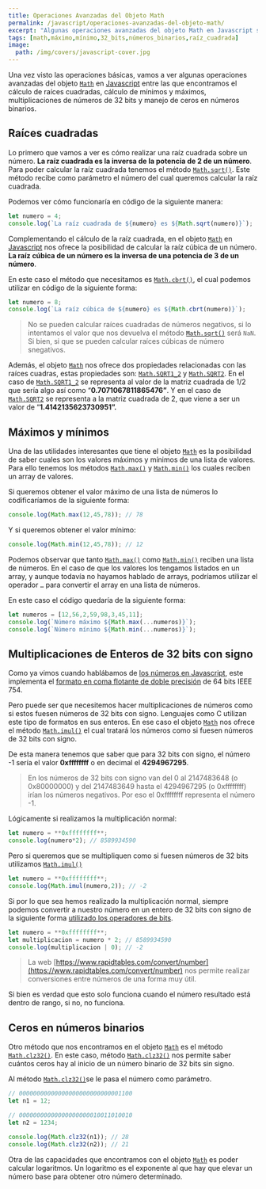 ```yaml
---
title: Operaciones Avanzadas del Objeto Math
permalink: /javascript/operaciones-avanzadas-del-objeto-math/
excerpt: "Algunas operaciones avanzadas del objeto Math en Javascript son el cálculo de raíces cuadradas, cálculo de mínimos y máximos, multiplicaciones de números de 32 bits y manejo de ceros en números binarios."
tags: [math,máximo,mínimo,32_bits,números_binarios,raíz_cuadrada]
image:
  path: /img/covers/javascript-cover.jpg
---
```


Una vez visto las operaciones básicas, vamos a ver algunas operaciones avanzadas del objeto [`Math`](https://w3api.com/Javascript/Math/) en [Javascript](https://www.manualweb.net/javascript/) entre las que encontramos el cálculo de raíces cuadradas, cálculo de mínimos y máximos, multiplicaciones de números de 32 bits y manejo de ceros en números binarios.


## Raíces cuadradas


Lo primero que vamos a ver es cómo realizar una raíz cuadrada sobre un número. **La raíz cuadrada es la inversa de la potencia de 2 de un número**. Para poder calcular la raíz cuadrada tenemos el método [`Math.sqrt()`](https://www.w3api.com/Javascript/Math/sqrt). Este método recibe como parámetro el número del cual queremos calcular la raíz cuadrada.


Podemos ver cómo funcionaría en código de la siguiente manera:


```javascript
let numero = 4;
console.log(`La raíz cuadrada de ${numero} es ${Math.sqrt(numero)}`);
```


Complementando el cálculo de la raíz cuadrada, en el objeto [`Math`](https://w3api.com/Javascript/Math/) en [Javascript](https://www.manualweb.net/javascript/) nos ofrece la posibilidad de calcular la raíz cúbica de un número. **La raíz cúbica de un número es la inversa de una potencia de 3 de un número**.


En este caso el método que necesitamos es [`Math.cbrt()`](https://www.w3api.com/Javascript/Math/cbrt), el cual podemos utilizar en código de la siguiente forma:


```javascript
let numero = 8;
console.log(`La raíz cúbica de ${numero} es ${Math.cbrt(numero)}`);
```


> No se pueden calcular raíces cuadradas de números negativos, si lo intentamos el valor que nos devuelva el método [`Math.sqrt()`](https://www.w3api.com/Javascript/Math/sqrt) será `NaN`. Si bien, si que se pueden calcular raíces cúbicas de número snegativos.


Además, el objeto [`Math`](https://w3api.com/Javascript/Math/) nos ofrece dos propiedades relacionadas con las raíces cuadras, estas propiedades son: [`Math.SQRT1_2`](https://www.w3api.com/Javascript/Math/SQRT1_2) y [`Math.SQRT2`](https://www.w3api.com/Javascript/Math/SQRT2). En el caso de [`Math.SQRT1_2`](https://www.w3api.com/Javascript/Math/SQRT1_2) se representa al valor de la matriz cuadrada de 1/2 que sería algo así como “**0.7071067811865476”**. Y en el caso de [`Math.SQRT2`](https://www.w3api.com/Javascript/Math/SQRT2) se representa a la matriz cuadrada de 2, que viene a ser un valor de “**1.4142135623730951”.**


## Máximos y mínimos


Una de las utilidades interesantes que tiene el objeto [`Math`](https://w3api.com/Javascript/Math/) es la posibilidad de saber cuales son los valores máximos y mínimos de una lista de valores. Para ello tenemos los métodos [`Math.max()`](https://www.w3api.com/Javascript/Math/max) y [`Math.min()`](https://www.w3api.com/Javascript/Math/min) los cuales reciben un array de valores.


Si queremos obtener el valor máximo de una lista de números lo codificaríamos de la siguiente forma:


```javascript
console.log(Math.max(12,45,78)); // 78
```


Y si queremos obtener el valor mínimo:


```javascript
console.log(Math.min(12,45,78)); // 12
```


Podemos observar que tanto [`Math.max()`](https://www.w3api.com/Javascript/Math/max) como [`Math.min()`](https://www.w3api.com/Javascript/Math/min) reciben una lista de números. En el caso de que los valores los tengamos listados en un array, y aunque todavía no hayamos hablado de arrays, podríamos utilizar el operador `…` para convertir el array en una lista de números.


En este caso el código quedaría de la siguiente forma:


```javascript
let numeros = [12,56,2,59,98,3,45,11];
console.log(`Número máximo ${Math.max(...numeros)}`);
console.log(`Número mínimo ${Math.min(...numeros)}`);
```


## Multiplicaciones de Enteros de 32 bits con signo


Como ya vimos cuando hablábamos de [los números en Javascript](https://manualweb.net/javascript/numeros-javascript/), este implementa el [formato en coma flotante de doble precisión](https://es.wikipedia.org/wiki/Formato_en_coma_flotante_de_doble_precisi%C3%B3n) de 64 bits IEEE 754.


Pero puede ser que necesitemos hacer multiplicaciones de números como si estos fuesen números de 32 bits con signo. Lenguajes como C utilizan este tipo de formatos en sus enteros. En ese caso el objeto [`Math`](https://w3api.com/Javascript/Math/) nos ofrece el método [`Math.imul()`](https://www.w3api.com/Javascript/Math/imul) el cual tratará los números como si fuesen números de 32 bits con signo.


De esta manera tenemos que saber que para 32 bits con signo, el número -1 sería el valor **0xffffffff** o en decimal el **4294967295**.


> En los números de 32 bits con signo van del 0 al 2147483648 (o 0x80000000) y del 2147483649 hasta el 4294967295 (o 0xffffffff) irían los números negativos. Por eso el 0xffffffff representa el número -1.


Lógicamente si realizamos la multiplicación normal:


```javascript
let numero = **0xffffffff**;
console.log(numero*2); // 8589934590
```


Pero si queremos que se multipliquen como si fuesen números de 32 bits utilizamos [`Math.imul()`](https://www.w3api.com/Javascript/Math/imul)


```javascript
let numero = **0xffffffff**;
console.log(Math.imul(numero,2)); // -2
```


Si por lo que sea hemos realizado la multiplicación normal, siempre podemos convertir a nuestro número en un entero de 32 bits con signo de la siguiente forma [utilizado los operadores de bits](https://manualweb.net/javascript/operadores-sobre-bits/).


```javascript
let numero = **0xffffffff**;
let multiplicacion = numero * 2; // 8589934590
console.log(multiplicacion | 0); // -2 
```


> La web [https://www.rapidtables.com/convert/number](https://www.rapidtables.com/convert/number) nos permite realizar conversiones entre números de una forma muy útil.


Si bien es verdad que esto solo funciona cuando el número resultado está dentro de rango, si no, no funciona.


## Ceros en números binarios


Otro método que nos encontramos en el objeto [`Math`](https://w3api.com/Javascript/Math/) es el método [`Math.clz32()`](https://www.w3api.com/Javascript/Math/clz32). En este caso, método [`Math.clz32()`](https://www.w3api.com/Javascript/Math/clz32) nos permite saber cuántos ceros hay al inicio de un número binario de 32 bits sin signo.


Al método [`Math.clz32()`](https://www.w3api.com/Javascript/Math/clz32)se le pasa el número como parámetro.


```javascript
// 00000000000000000000000000001100
let n1 = 12;   

// 00000000000000000000010011010010
let n2 = 1234; 

console.log(Math.clz32(n1)); // 28
console.log(Math.clz32(n2)); // 21
```


Otra de las capacidades que encontramos con el objeto [`Math`](https://w3api.com/Javascript/Math/) es poder calcular logaritmos. Un logaritmo es el exponente al que hay que elevar un número base para obtener otro número determinado.

